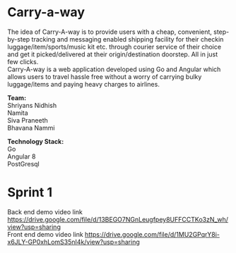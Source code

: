 # Carry-a-way
The idea of Carry-A-way is to provide users with a cheap, convenient, step-by-step tracking and messaging enabled shipping facility for their checkin luggage/item/sports/music kit etc. through courier service of their choice and get it picked/delivered at their origin/destination doorstep. All in just few clicks.<br/>
Carry-A-way is a web application developed using Go and Angular which allows users to travel hassle free without a worry of carrying bulky luggage/items and paying heavy charges to airlines.

**Team:**<br/>
Shriyans Nidhish<br/>
Namita<br/>
Siva Praneeth<br/>
Bhavana Nammi<br/>

**Technology Stack:**<br/>
Go<br/>
Angular 8<br/>
PostGresql

# Sprint 1 
Back end demo video link https://drive.google.com/file/d/13BEGO7NGnLeugfpey8UFFCCTKo3zN_wh/view?usp=sharing<br/>
Front end demo video link https://drive.google.com/file/d/1MU2GPqrY8i-x6JLY-GP0xhLomS35nI4k/view?usp=sharing<br/>
